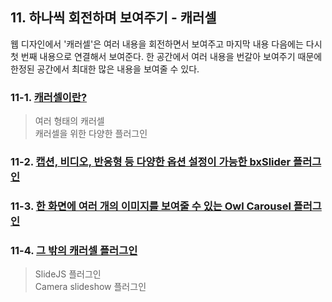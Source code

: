 ## 11. 하나씩 회전하며 보여주기 - 캐러셀

웹 디자인에서 '캐러셀'은 여러 내용을 회전하면서 보여주고 마지막 내용 다음에는 다시 첫 번째 내용으로 연결해서 보여준다. 한 공간에서 여러 내용을 번갈아 보여주기 때문에 한정된 공간에서 최대한 많은 내용을 보여줄 수 있다.

### 11-1. [캐러셀이란?](https://github.com/LAH1203/Doit_FE_WebDesign/blob/main/Chapter%2011/11-1.md)
> 여러 형태의 캐러셀<br>
> 캐러셀을 위한 다양한 플러그인
### 11-2. [캡션, 비디오, 반응형 등 다양한 옵션 설정이 가능한 bxSlider 플러그인](https://github.com/LAH1203/Doit_FE_WebDesign/blob/main/Chapter%2011/11-2.md)
### 11-3. [한 화면에 여러 개의 이미지를 보여줄 수 있는 Owl Carousel 플러그인](https://github.com/LAH1203/Doit_FE_WebDesign/blob/main/Chapter%2011/11-3.md)
### 11-4. [그 밖의 캐러셀 플러그인](https://github.com/LAH1203/Doit_FE_WebDesign/blob/main/Chapter%2011/11-4.md)
> SlideJS 플러그인<br>
> Camera slideshow 플러그인
